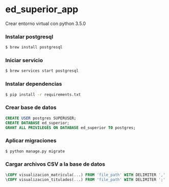 # ed_superior_app

Crear entorno virtual con python 3.5.0

### Instalar postgresql
```bash
$ brew install postgresql
```

### Iniciar servicio
```bash
$ brew services start postgresql
```

### Instalar dependencias
```bash
$ pip install -r requirements.txt
```

### Crear base de datos
```sql
CREATE USER postgres SUPERUSER;
CREATE DATABASE ed_superior;
GRANT ALL PRIVILEGES ON DATABASE ed_superior TO postgres;
```

### Aplicar migraciones
```bash
$ python manage.py migrate
```

### Cargar archivos CSV a la base de datos
```sql
\COPY visualizacion_matricula(...) FROM 'file_path' WITH DELIMITER ',' CSV HEADER;
\COPY visualizacion_titulados(...) FROM 'file_path' WITH DELIMITER ';' CSV HEADER;
```